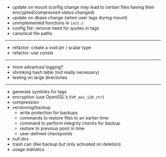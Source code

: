 * update on mount (config change may lead to certain files having their encrypted/compressed status changed)
* update on dbase change (when user tags during mount)
* unimplemented functions in `init.c`
* config file: remove need for quotes in tags
* canonical file paths

---

* refactor: create a void ptr / scalar type
* refactor: use consts

---

* more advanced logging?
* shrinking hash table (not really necessary)
* testing on large directories

---

* generate symlinks for tags
* encryption (use OpenSSL's `EVP_aes_128_ctr`)
* compression
* versioning/backup
	* write protection for backups
	* commands to restore files to an earlier time
	* command to perform integrity checks for backup
	* restore to previous point in time
	* user-defined checkpoints
* null dirs
* trash can (like backup but only activated on deletion)
* usage statistics